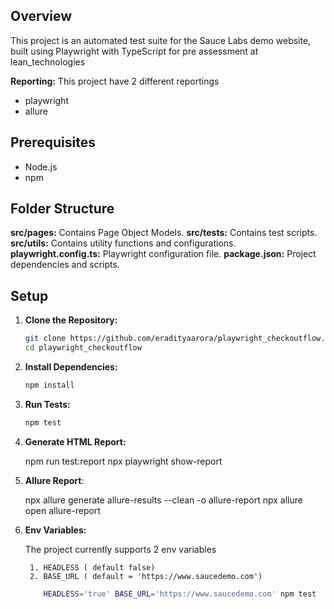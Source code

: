 ## Overview

This project is an automated test suite for the Sauce Labs demo website, built using Playwright with TypeScript for pre assessment at lean_technologies

**Reporting:**
This project have 2 different reportings 
- playwright
- allure


## Prerequisites

- Node.js 
- npm

## Folder Structure

**src/pages:** Contains Page Object Models.
**src/tests:** Contains test scripts.
**src/utils:** Contains utility functions and configurations.
**playwright.config.ts:** Playwright configuration file.
**package.json:** Project dependencies and scripts.

## Setup

1. **Clone the Repository:**

   ```bash
   git clone https://github.com/eradityaarora/playwright_checkoutflow.git
   cd playwright_checkoutflow

2. **Install Dependencies:**

    ```bash
    npm install

3. **Run Tests:**

    ```bash
    npm test

4. **Generate HTML Report:**

    npm run test:report
    npx playwright show-report

5. **Allure Report**:

    npx allure generate allure-results --clean -o allure-report
    npx allure open allure-report   

6. **Env Variables:**

    The project currently supports 2 env variables 

        1. HEADLESS ( default false)
        2. BASE_URL ( default = 'https://www.saucedemo.com')

    ```bash
        HEADLESS='true' BASE_URL='https://www.saucedemo.com' npm test              

